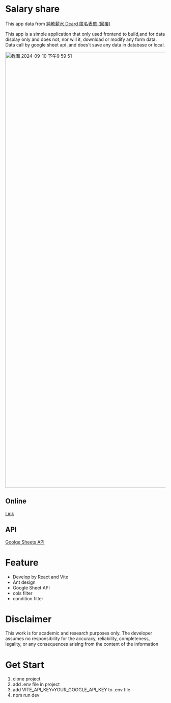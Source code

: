 # Salary share

This app data from [純軟薪水 Dcard 匿名表單 (回覆)](https://docs.google.com/spreadsheets/d/1GMYKVBxRlMv6oNVNzpXYoLUSyT8ZnLEjGcRbn0b4KsA/edit?gid=788239997#gid=788239997)

This app is a simple  application that only used frontend to build,and for data display only and does not, nor will it, download or modify any form data. Data  call by google  sheet api ,and does't save any data in database or local.

<img width="1364" alt="截圖 2024-09-10 下午9 59 51" src="https://github.com/user-attachments/assets/097a6837-c7b7-48f8-be0f-a7bb1780de0d">

## Online
[Link](https://salary-disclosure.vercel.app/)

## API
[Goolge Sheets API](https://developers.google.com/sheets/api/guides/concepts?hl=zh-tw)

# Feature
- Develop by React and Vite
- Ant design
- Google Sheet API
- cols filter
- condition filter

# Disclaimer
This work is for academic and research purposes only. The developer assumes no responsibility for the accuracy, reliability, completeness, legality, or any consequences arising from the content of the information

# Get Start
1. clone project
2. add .env file in project
3. add VITE_API_KEY=YOUR_GOOGLE_API_KEY to .env file
4. npm run dev





